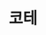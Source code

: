 ---
title: "코테"
layout: category
permalink: /categories/코테/
author_profile: true
taxonomy: 코테
sidebar:
  nav: "categories"
---